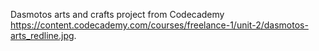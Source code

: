 Dasmotos arts and crafts project from Codecademy https://content.codecademy.com/courses/freelance-1/unit-2/dasmotos-arts_redline.jpg.
